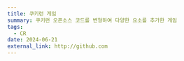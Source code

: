 ```yaml
---
title: 쿠키런 게임
summary: 쿠키런 오픈소스 코드를 변형하여 다양한 요소를 추가한 게임 
tags:
  - CR
date: 2024-06-21
external_link: http://github.com
---
```

